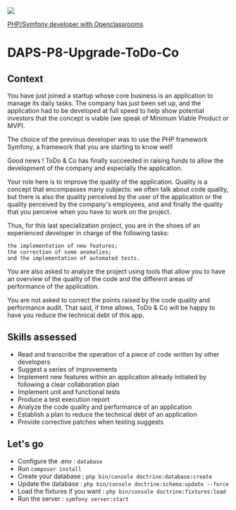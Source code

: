 <a href="https://codeclimate.com/github/08rose08/DAPS-P8-Upgrade-ToDo-Co/maintainability"><img src="https://api.codeclimate.com/v1/badges/7b885b3213f408219b26/maintainability" /></a>

<a href="https://openclassrooms.com/fr/paths/59-developpeur-dapplication-php-symfony">PHP/Symfony developer with Openclassrooms</a><br>

# DAPS-P8-Upgrade-ToDo-Co
## Context
You have just joined a startup whose core business is an application to manage its daily tasks. The company has just been set up, and the application had to be developed at full speed to help show potential investors that the concept is viable (we speak of Minimum Viable Product or MVP).

The choice of the previous developer was to use the PHP framework Symfony, a framework that you are starting to know well!

Good news ! ToDo & Co has finally succeeded in raising funds to allow the development of the company and especially the application.

Your role here is to improve the quality of the application. Quality is a concept that encompasses many subjects: we often talk about code quality, but there is also the quality perceived by the user of the application or the quality perceived by the company's employees, and and finally the quality that you perceive when you have to work on the project.

Thus, for this last specialization project, you are in the shoes of an experienced developer in charge of the following tasks:

    the implementation of new features;
    the correction of some anomalies;
    and the implementation of automated tests.

You are also asked to analyze the project using tools that allow you to have an overview of the quality of the code and the different areas of performance of the application.

You are not asked to correct the points raised by the code quality and performance audit. That said, if time allows, ToDo & Co will be happy to have you reduce the technical debt of this app.
## Skills assessed
* Read and transcribe the operation of a piece of code written by other developers
* Suggest a series of improvements
* Implement new features within an application already initiated by following a clear collaboration plan
* Implement unit and functional tests
* Produce a test execution report
* Analyze the code quality and performance of an application
* Establish a plan to reduce the technical debt of an application
* Provide corrective patches when testing suggests

## Let's go
* Configure the .env : `database`
* Run `composer install`
* Create your database : `php bin/console doctrine:database:create`
* Update the database : `php bin/console doctrine:schema:update --force`
* Load the fixtures if you want : `php bin/console doctrine:fixtures:load`
* Run the server : `symfony server:start`